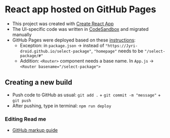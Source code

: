 # React app hosted on GitHub Pages

* This project was created with [Create React App](https://github.com/facebook/create-react-app)
* The UI-specific code was written in [CodeSandbox](https://codesandbox.io/s/select-package-test-forked-liyr9k) and migrated manually
* GitHub Pages were deployed based on these [instructions](https://github.com/gitname/react-gh-pages):
   * Exception: in `package.json` -> instead of `"https://Jyri-droid.github.io/select-package"`, `"homepage"` needs to be `"/select-package/#"`
   * Addition: `<Router>` component needs a base name. In `App.js` -> `<Router basename="/select-package">`

## Creating a new build
* Push code to GitHub as usual: `git add .` + `git commit -m "message"` + `git push`
* After pushing, type in terminal: `npm run deploy`

### Editing Read me
* [GitHub markup guide](https://docs.github.com/en/get-started/writing-on-github/getting-started-with-writing-and-formatting-on-github/basic-writing-and-formatting-syntax)
